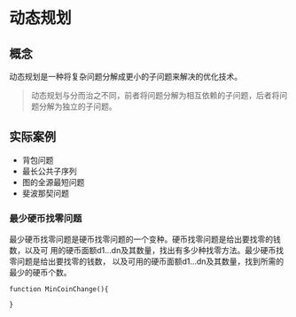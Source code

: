 # 动态规划
## 概念
动态规划是一种将复杂问题分解成更小的子问题来解决的优化技术。

>动态规划与分而治之不同，前者将问题分解为相互依赖的子问题，后者将问题分解为独立的子问题。

## 实际案例
* 背包问题
* 最长公共子序列
* 图的全源最短问题
* 斐波那契问题
### 最少硬币找零问题
最少硬币找零问题是硬币找零问题的一个变种。硬币找零问题是给出要找零的钱数，以及可
用的硬币面额d1…dn及其数量，找出有多少种找零方法。最少硬币找零问题是给出要找零的钱数，
以及可用的硬币面额d1…dn及其数量，找到所需的最少的硬币个数。
```ecmascript 6
function MinCoinChange(){
	
}
```